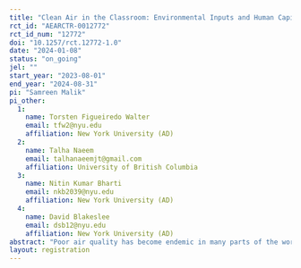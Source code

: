 ```yaml
---
title: "Clean Air in the Classroom: Environmental Inputs and Human Capital Formation"
rct_id: "AEARCTR-0012772"
rct_id_num: "12772"
doi: "10.1257/rct.12772-1.0"
date: "2024-01-08"
status: "on_going"
jel: ""
start_year: "2023-08-01"
end_year: "2024-08-31"
pi: "Samreen Malik"
pi_other:
  1:
    name: Torsten Figueiredo Walter
    email: tfw2@nyu.edu
    affiliation: New York University (AD)
  2:
    name: Talha Naeem
    email: talhanaeemjt@gmail.com
    affiliation: University of British Columbia
  3:
    name: Nitin Kumar Bharti
    email: nkb2039@nyu.edu
    affiliation: New York University (AD)
  4:
    name: David Blakeslee
    email: dsb12@nyu.edu
    affiliation: New York University (AD)
abstract: "Poor air quality has become endemic in many parts of the world due to its negative impact on health and cognitive abilities, with several developing countries shutting down their education and economic activities for weeks when air quality is bad. Early exposure to bad air quality is linked with serious health impacts that could limit one's potential (Prunicki et al., 2021), making young children particularly vulnerable. While improving outdoor air quality is costly and requires collective action from numerous stakeholders, improving indoor air pollution (IAP) may not only aid in mitigating some of the negative impacts of exposure to bad air quality but also serve as a relatively cheap and feasible policy alternative to shutting down education and economic activities. Our understanding of the efficacy of improving IAP is limited. To that end, we are currently running a randomized field experiment in a private school network in and around Lahore -- one of the most polluted cities in Pakistan -- through which we provide randomly selected schools in the network with air purifiers and monitors to investigate whether improved IAP impacts young children's health, cognitive, and non-cognitive outcomes and how those effects change with cumulative exposure. "
layout: registration
---
```


